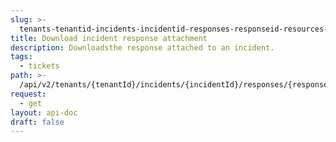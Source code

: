 ```yaml
---
slug: >-
  tenants-tenantid-incidents-incidentid-responses-responseid-resources-resourceid
title: Download incident response attachment
description: Downloadsthe response attached to an incident.
tags:
  - tickets
path: >-
  /api/v2/tenants/{tenantId}/incidents/{incidentId}/responses/{responseId}/resources/{resourceId}
request:
  - get
layout: api-doc
draft: false
---
```

